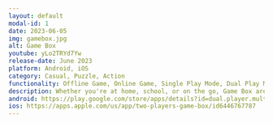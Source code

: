 ```yaml
---
layout: default
modal-id: 1
date: 2023-06-05
img: gamebox.jpg
alt: Game Box
youtube: yLo2TRYd7Yw
release-date: June 2023
platform: Android, iOS
category: Casual, Puzzle, Action
functionality: Offline Game, Online Game, Single Play Mode, Dual Play Mode, Online Mode
description: Whether you're at home, school, or on the go, Game Box are perfect for a quick and exciting match with your friends.
android: https://play.google.com/store/apps/details?id=dual.player.multiplayer.online.game.box
ios: https://apps.apple.com/us/app/two-players-game-box/id6446767787
---
```

